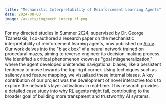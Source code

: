 ```yaml
---
title: "Mechanistic Interpretability of Reinforcement Learning Agents"
date: 2024-08-03
image: /assets/img/mech_interp_rl.png
---
```


For my directed studies in Summer 2024, supervised by Dr. George Tzanetakis, I co-authored a research paper on the mechanistic interpretability of reinforcement learning agents, now published on [Arxiv](https://arxiv.org/pdf/2411.00867). Our work delves into the "black box" of a neural network trained on procedural mazes, aiming to reverse-engineer its decision-making process. We identified a critical phenomenon known as "goal misgeneralization," where the agent developed unintended navigational biases, like a persistent tendency to move towards the top-right corner. Using techniques such as saliency and feature mapping, we visualized these internal biases. A key contribution of our project was the development of novel interactive tools to explore the network's layer activations in real-time. This research provides a detailed case study into why RL agents might fail, contributing to the broader goal of building more transparent and trustworthy AI systems.